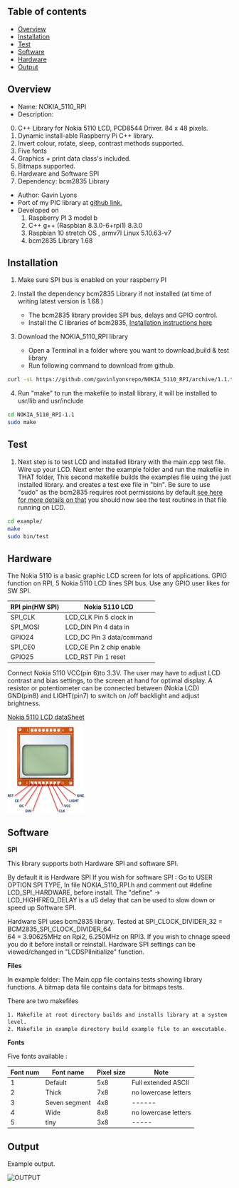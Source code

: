 Table of contents
---------------------------

  * [Overview](#overview)
  * [Installation](#installation)
  * [Test](#test)
  * [Software](#software)
  * [Hardware](#hardware)
  * [Output](#output)
  
Overview
--------------------------------------------
* Name: NOKIA_5110_RPI
* Description:

0. C++ Library for Nokia 5110 LCD, PCD8544 Driver. 84 x 48 pixels.
1. Dynamic install-able Raspberry Pi C++ library.
2. Invert colour, rotate, sleep, contrast methods supported.
3. Five fonts
4. Graphics + print data class's included.
5. Bitmaps supported.
6. Hardware and Software SPI
7. Dependency: bcm2835 Library

* Author: Gavin Lyons
* Port of my PIC library at [github link.](https://github.com/gavinlyonsrepo/pic_18F47K42_projects)
* Developed on
    1. Raspberry PI 3 model b
    2. C++ g++ (Raspbian 8.3.0-6+rpi1) 8.3.0
    3. Raspbian 10 stretch OS , armv7l Linux 5.10.63-v7
    4. bcm2835 Library 1.68

Installation
------------------------------

1. Make sure SPI bus is enabled on your raspberry PI

2. Install the dependency bcm2835 Library if not installed (at time of writing latest version is 1.68.)
	* The bcm2835 library  provides SPI bus, delays and GPIO control.
	* Install the C libraries of bcm2835, [Installation instructions here](http://www.airspayce.com/mikem/bcm2835/)

3. Download the NOKIA_5110_RPI library
	* Open a Terminal in a folder where you want to download,build & test library
	* Run following command to download from github.

```sh
curl -sL https://github.com/gavinlyonsrepo/NOKIA_5110_RPI/archive/1.1.tar.gz | tar xz
```

4. Run "make" to run the makefile to install library, it will be
    installed to usr/lib and usr/include

```sh
cd NOKIA_5110_RPI-1.1
sudo make
```
Test
-----------------------------

1. Next step is to test LCD and installed library with the main.cpp test file.
Wire up your LCD. Next enter the example folder and run the makefile in THAT folder,
This second makefile builds the examples file using the just installed library.
and creates a test exe file in "bin". 
Be sure to use "sudo" as the bcm2835 
requires root permissions by default [see here for more details on that](http://www.airspayce.com/mikem/bcm2835/)
you should now see the test routines in that file running on LCD.

```sh
cd example/
make
sudo bin/test
```

Hardware
----------------------

The Nokia 5110 is a basic graphic LCD screen for lots of applications. 
GPIO function on RPI, 5 Nokia 5110 LCD lines SPI bus. Use any GPIO user likes for SW SPI.

| RPI pin(HW SPI) | Nokia 5110 LCD |
| ------ | ------ |
| SPI_CLK | LCD_CLK Pin 5 clock in |
| SPI_MOSI  | LCD_DIN Pin 4 data in |
| GPIO24 | LCD_DC Pin 3 data/command|
| SPI_CE0  | LCD_CE Pin 2 chip enable |
| GPIO25 | LCD_RST Pin 1 reset|

Connect Nokia 5110 VCC(pin 6)to 3.3V.
The user may have to adjust LCD contrast and bias settings,
to the screen at hand for optimal display.
A resistor or potentiometer can be connected between (Nokia LCD) 
GND(pin8) and LIGHT(pin7) to switch on /off backlight and adjust brightness. 

[Nokia 5110 LCD dataSheet ](https://www.sparkfun.com/datasheets/LCD/Monochrome/Nokia5110.pdf)

![PICTURE](https://github.com/gavinlyonsrepo/pic_16F1619_projects/blob/master/images/NOKIA2.jpg)

Software
--------------------------

**SPI**

This library supports both Hardware SPI and software SPI.

By default it is Hardware SPI If you wish for software SPI :
Go to USER OPTION SPI TYPE, In file NOKIA_5110_RPI.h
and comment out #define LCD_SPI_HARDWARE, before install.
The "define" -> LCD_HIGHFREQ_DELAY is a uS delay that 
can be used to slow down or speed up Software SPI.

Hardware SPI uses bcm2835 library.
Tested at SPI_CLOCK_DIVIDER_32 = BCM2835_SPI_CLOCK_DIVIDER_64 	
64 = 3.90625MHz on Rpi2, 6.250MHz on RPI3. If you wish to chnage speed 
you do it before install or reinstall.
Hardware SPI settings can be viewed/changed in "LCDSPIInitialize" function.

**Files**

In example folder:
The Main.cpp file contains tests showing library functions.
A bitmap data file contains data for bitmaps tests.

There are two makefiles

    1. Makefile at root directory builds and installs library at a system level.
    2. Makefile in example directory build example file to an executable.


**Fonts**

Five fonts available :

| Font num | Font name | Pixel size |  Note |
| ------ | ------ | ------ | ------ |
| 1 | Default | 5x8 | Full extended ASCII |
| 2 | Thick   | 7x8 |  no lowercase letters  |
| 3 | Seven segment | 4x8 | ------ |
| 4 | Wide | 8x8 | no lowercase letters |
| 5 | tiny | 3x8 |  ----- |

Output
------------------------

Example output.

![OUTPUT](https://github.com/gavinlyonsrepo/pic_18F47K42_projects/blob/master/images/nokiagraph1.jpg)
